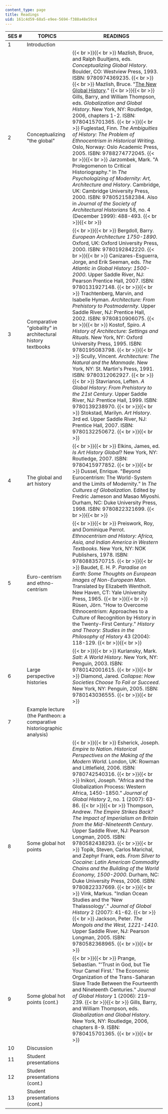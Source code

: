 ```yaml
---
content_type: page
title: Readings
uid: 161c4d59-68a5-e9ee-5694-f388a48e59c4
---
```


| SES # | TOPICS | READINGS |
| --- | --- | --- |
| 1 | Introduction | &nbsp; |
| 2 | Conceptualizing "the global" |  {{< br >}}{{< br >}} Mazlish, Bruce, and Ralph Buultjens, eds. _Conceptualizing Global History_. Boulder, CO: Westview Press, 1993. ISBN: 9780974369235. {{< br >}}{{< br >}} Mazlish, Bruce. "[The New Global History](http://web.mit.edu/newglobalhistory/articles.html)." {{< br >}}{{< br >}} Gills, Barry, and William Thompson, eds. _Globalization and Global History_. New York, NY: Routledge, 2006, chapters 1-2. ISBN: 9780415701365. {{< br >}}{{< br >}} Fuglestad, Finn. _The Ambiguities of History: The Problem of Ethnocentrism in Historical Writing_. Oslo, Norway: Oslo Academic Press, 2005. ISBN: 9788274772045. {{< br >}}{{< br >}} Jarzombek, Mark. "A Prolegomenon to Critical Historiography." In _The Psychologizing of Modernity: Art, Architecture and History_. Cambridge, UK: Cambridge University Press, 2000. ISBN: 9780521582384. Also in _Journal of the Society of Architectural Historians_ 58, no. 4 (December 1999): 488-493. {{< br >}}{{< br >}}  |
| 3 | Comparative "globality" in architectural history textbooks |  {{< br >}}{{< br >}} Bergdoll, Barry. _European Architecture 1750-1890_. Oxford, UK: Oxford University Press, 2000. ISBN: 9780192842220. {{< br >}}{{< br >}} Canizares-Esguerra, Jorge, and Erik Seeman, eds. _The Atlantic in Global History: 1500-2000_. Upper Saddle River, NJ: Pearson Prentice Hall, 2007. ISBN: 9780131927148. {{< br >}}{{< br >}} Trachtenberg, Marvin, and Isabelle Hyman. _Architecture: From Prehistory to Postmodernity_. Upper Saddle River, NJ: Prentice Hall, 2002. ISBN: 9780810906075. {{< br >}}{{< br >}} Kostof, Spiro. _A History of Architecture: Settings and Rituals_. New York, NY: Oxford University Press, 1995. ISBN: 9780195083798. {{< br >}}{{< br >}} Scully, Vincent. _Architecture: The Natural and the Manmade_. New York, NY: St. Martin's Press, 1991. ISBN: 9780312062927. {{< br >}}{{< br >}} Stavrianos, Leften. _A Global History: From Prehistory to the 21st Century_. Upper Saddle River, NJ: Prentice Hall, 1999. ISBN: 9780139238970. {{< br >}}{{< br >}} Stokstad, Marilyn. _Art History_. 3rd ed. Upper Saddle River, NJ: Prentice Hall, 2007. ISBN: 9780132250672. {{< br >}}{{< br >}}  |
| 4 | The global and art history |  {{< br >}}{{< br >}} Elkins, James, ed. _Is Art History Global_? New York, NY: Routledge, 2007. ISBN: 9780415977852. {{< br >}}{{< br >}} Dussel, Enrique. "Beyond Eurocentrism: The World-System and the Limits of Modernity." In _The Cultures of Globalization_. Edited by Fredric Jameson and Masao Miyoshi. Durham, NC: Duke University Press, 1998. ISBN: 9780822321699. {{< br >}}{{< br >}}  |
| 5 | Euro-centrism and ethno-centrism |  {{< br >}}{{< br >}} Preiswork, Roy, and Dominique Perrot. _Ethnocentrism and History: Africa, Asia, and Indian America in Western Textbooks_. New York, NY: NOK Publishers, 1978. ISBN: 9780883570715. {{< br >}}{{< br >}} Baudet, E. H. P. _Paradise on Earth: Some Thoughts on European Images of Non-European Man_. Translated by Elizabeth Wentholt. New Haven, CT: Yale University Press, 1965. {{< br >}}{{< br >}} Rüsen, Jörn. "How to Overcome Ethnocentrism: Approaches to a Culture of Recognition by History in the Twenty-First Century." _History and Theory: Studies in the Philosophy of History_ 43 (2004): 118-129. {{< br >}}{{< br >}}  |
| 6 | Large perspective histories |  {{< br >}}{{< br >}} Kurlansky, Mark. _Salt: A World History_. New York, NY: Penguin, 2003. ISBN: 9780142001615. {{< br >}}{{< br >}} Diamond, Jared. _Collapse: How Societies Choose To Fail or Succeed_. New York, NY: Penguin, 2005. ISBN: 9780143036555. {{< br >}}{{< br >}}  |
| 7 | Example lecture (the Pantheon: a comparative historiographic analysis) | &nbsp; |
| 8 | Some global hot points |  {{< br >}}{{< br >}} Esherick, Joseph. _Empire to Nation. Historical Perspectives on the Making of the Modern World_. London, UK: Rowman and Littlefield, 2006. ISBN: 9780742540316. {{< br >}}{{< br >}} Inikori, Joseph. "Africa and the Globalization Process: Western Africa, 1450-1850." _Journal of Global History_ 2, no. 1 (2007): 63-86. {{< br >}}{{< br >}} Thompson, Andrew. _The Empire Strikes Back? The Impact of Imperialism on Britain from the Mid-Nineteenth Century_. Upper Saddle River, NJ: Pearson Longman, 2005. ISBN: 9780582438293. {{< br >}}{{< br >}} Topik, Steven, Carlos Marichal, and Zephyr Frank, eds. _From Silver to Cocaine: Latin American Commodity Chains and the Building of the World Economy, 1500-2000_. Durham, NC: Duke University Press, 2006. ISBN: 9780822337669. {{< br >}}{{< br >}} Vink, Markus. "Indian Ocean Studies and the 'New Thalassology'." _Journal of Global History_ 2 (2007): 41-62. {{< br >}}{{< br >}} Jackson, Peter. _The Mongols and the West, 1221-1410_. Upper Saddle River, NJ: Pearson Longman, 2005. ISBN: 9780582368965. {{< br >}}{{< br >}}  |
| 9 | Some global hot points (cont.) |  {{< br >}}{{< br >}} Prange, Sebastian. "'Trust in God, but Tie Your Camel First.' The Economic Organization of the Trans-Saharan Slave Trade Between the Fourteenth and Nineteenth Centuries." _Journal of Global History_ 1 (2006): 219-239. {{< br >}}{{< br >}} Gills, Barry, and William Thompson, eds. _Globalization and Global History_. New York, NY: Routledge, 2006, chapters 8-9. ISBN: 9780415701365. {{< br >}}{{< br >}}  |
| 10 | Discussion | &nbsp; |
| 11 | Student presentations | &nbsp; |
| 12 | Student presentations (cont.) | &nbsp; |
| 13 | Student presentations (cont.) |